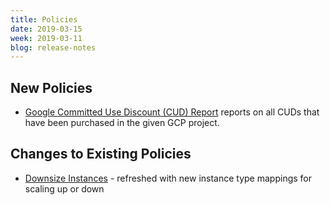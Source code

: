 ```yaml
---
title: Policies
date: 2019-03-15
week: 2019-03-11
blog: release-notes
---
```


## New Policies

* [Google Committed Use Discount (CUD) Report](https://github.com/rightscale/policy_templates/tree/master/cost/google/cud_report) reports on all CUDs that have been purchased in the given GCP project.

## Changes to Existing Policies

* [Downsize Instances](https://github.com/rightscale/policy_templates/tree/master/cost/downsize_instance) - refreshed with new instance type mappings for scaling up or down
